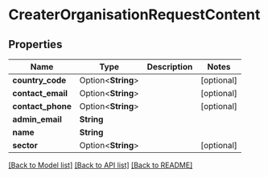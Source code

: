 # CreaterOrganisationRequestContent

## Properties

Name | Type | Description | Notes
------------ | ------------- | ------------- | -------------
**country_code** | Option<**String**> |  | [optional]
**contact_email** | Option<**String**> |  | [optional]
**contact_phone** | Option<**String**> |  | [optional]
**admin_email** | **String** |  | 
**name** | **String** |  | 
**sector** | Option<**String**> |  | [optional]

[[Back to Model list]](../README.md#documentation-for-models) [[Back to API list]](../README.md#documentation-for-api-endpoints) [[Back to README]](../README.md)


